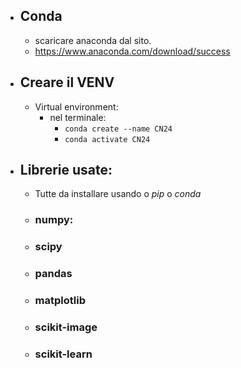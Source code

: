 - ## Conda
	- scaricare anaconda dal sito.
	- https://www.anaconda.com/download/success
- ## Creare il VENV
	- Virtual environment:
		- nel terminale: 
			- `conda create --name CN24`
			- `conda activate CN24`
- ## Librerie usate:
	- Tutte da installare usando o _pip_ o _conda_
	- ### numpy:
	- ### scipy
	- ### pandas
	- ### matplotlib
	- ### scikit-image
	- ### scikit-learn
